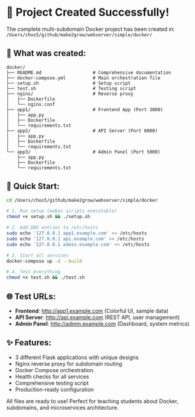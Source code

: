 # 🎉 Project Created Successfully!

The complete multi-subdomain Docker project has been created in:
`/Users/chos5/github/make2grow/webserver/simple/docker/`

## 📁 What was created:

```
docker/
├── README.md                   # Comprehensive documentation
├── docker-compose.yml          # Main orchestration file
├── setup.sh                    # Setup script
├── test.sh                     # Testing script
├── nginx/                      # Reverse proxy
│   ├── Dockerfile
│   └── nginx.conf
├── app1/                       # Frontend App (Port 3000)
│   ├── app.py
│   ├── Dockerfile
│   └── requirements.txt
├── app2/                       # API Server (Port 8000)
│   ├── app.py
│   ├── Dockerfile
│   └── requirements.txt
└── app3/                       # Admin Panel (Port 5000)
    ├── app.py
    ├── Dockerfile
    └── requirements.txt
```

## 🚀 Quick Start:

```bash
cd /Users/chos5/github/make2grow/webserver/simple/docker

# 1. Run setup (makes scripts executable)
chmod +x setup.sh && ./setup.sh

# 2. Add DNS entries to /etc/hosts
sudo echo '127.0.0.1 app1.example.com' >> /etc/hosts
sudo echo '127.0.0.1 api.example.com' >> /etc/hosts  
sudo echo '127.0.0.1 admin.example.com' >> /etc/hosts

# 3. Start all services
docker-compose up -d --build

# 4. Test everything
chmod +x test.sh && ./test.sh
```

## 🌐 Test URLs:
- **Frontend**: http://app1.example.com (Colorful UI, sample data)
- **API Server**: http://api.example.com (REST API, user management)
- **Admin Panel**: http://admin.example.com (Dashboard, system metrics)

## ✨ Features:
- 3 different Flask applications with unique designs
- Nginx reverse proxy for subdomain routing
- Docker Compose orchestration
- Health checks for all services
- Comprehensive testing script
- Production-ready configuration

All files are ready to use! Perfect for teaching students about Docker, subdomains, and microservices architecture.